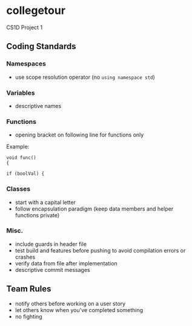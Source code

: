 # collegetour
CS1D Project 1

## Coding Standards

### Namespaces
* use scope resolution operator (no `using namespace std`)

### Variables
* descriptive names

### Functions
* opening bracket on following line for functions only

Example:
```
void func()
{
```

```
if (boolVal) {
```

### Classes
* start with a capital letter
* follow encapsulation paradigm (keep data members and helper functions private)

### Misc.
* include guards in header file
* test build and features before pushing to avoid compilation errors or crashes
* verify data from file after implementation
* descriptive commit messages

## Team Rules
* notify others before working on a user story
* let others know when you've completed something
* no fighting
